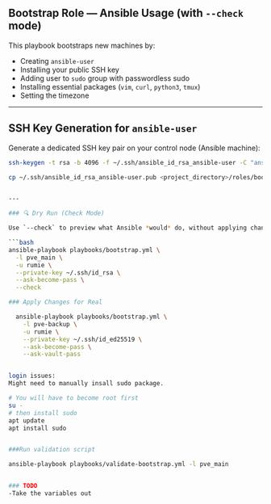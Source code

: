 ## Bootstrap Role — Ansible Usage (with `--check` mode)

This playbook bootstraps new machines by:

- Creating `ansible-user`
- Installing your public SSH key
- Adding user to `sudo` group with passwordless sudo
- Installing essential packages (`vim`, `curl`, `python3`, `tmux`)
- Setting the timezone

---

## SSH Key Generation for `ansible-user`

Generate a dedicated SSH key pair on your control node (Ansible machine):

```bash
ssh-keygen -t rsa -b 4096 -f ~/.ssh/ansible_id_rsa_ansible-user -C "ansible-user@control_node"

cp ~/.ssh/ansible_id_rsa_ansible-user.pub <project_directory>/roles/bootstrap/files/ansible_id_rsa.pub


---

### 🔍 Dry Run (Check Mode)

Use `--check` to preview what Ansible *would* do, without applying changes:

```bash
ansible-playbook playbooks/bootstrap.yml \
  -l pve_main \
  -u rumie \
  --private-key ~/.ssh/id_rsa \
  --ask-become-pass \
  --check

### Apply Changes for Real

  ansible-playbook playbooks/bootstrap.yml \
    -l pve-backup \
    -u rumie \
    --private-key ~/.ssh/id_ed25519 \
    --ask-become-pass \
    --ask-vault-pass


login issues:
Might need to manually insall sudo package.

# You will have to become root first
su -
# then install sudo
apt update
apt install sudo


###Run validation script

ansible-playbook playbooks/validate-bootstrap.yml -l pve_main


### TODO
-Take the variables out 